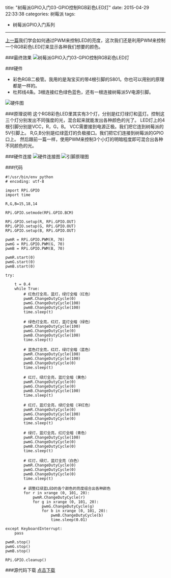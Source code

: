 title: "树莓派GPIO入门03-GPIO控制RGB彩色LED灯"
date: 2015-04-29 22:33:38
categories: 树莓派
tags:
- 树莓派GPIO入门系列
---
[上一篇](../../../../2015/04/28/raspi-study02/ "树莓派GPIO入门02-GPIO控制LED亮度，制作呼吸灯效果")我们学会如何通过PWM来控制LED的亮度，这次我们还是利用PWM来控制一个RGB彩色LED灯来显示各种我们想要的颜色。
<!-- more -->
###最终效果
![树莓派GPIO入门03-GPIO控制RGB彩色LED灯](ani.gif)

###硬件
- 彩色RGB二极管。我用的是淘宝买的带4根引脚的S801。你也可以用别的原理都是一样的。
- 杜邦线4条。3根连接红色绿色蓝色，还有一根连接树莓派5V电源引脚。

![硬件图](01.jpg)

###原理说明
这个RGB彩色LED里其实有3个灯，分别是红灯绿灯和蓝灯。控制这三个灯分别发出不同强度的光，混合起来就能发出各种颜色的光了。 LED灯上的4根引脚分别是VCC，R，G，B。 VCC需要接到电源正极。我们把它连到树莓派的5V引脚上。 R,G,B分别是红绿蓝灯的负极接口。我们把它们连接到树莓派的GPIO口上。 然后跟前一篇一样，使用PWM来控制3个小灯的明暗程度即可混合出各种不同颜色的光。

###硬件连接
![硬件连接图](connect.png)
![引脚原理图](connect1.png)

###代码
```
#!/usr/bin/env python
# encoding: utf-8

import RPi.GPIO
import time

R,G,B=15,18,14

RPi.GPIO.setmode(RPi.GPIO.BCM)

RPi.GPIO.setup(R, RPi.GPIO.OUT)
RPi.GPIO.setup(G, RPi.GPIO.OUT)
RPi.GPIO.setup(B, RPi.GPIO.OUT)

pwmR = RPi.GPIO.PWM(R, 70)
pwmG = RPi.GPIO.PWM(G, 70)
pwmB = RPi.GPIO.PWM(B, 70)

pwmR.start(0)
pwmG.start(0)
pwmB.start(0)

try:

	t = 0.4
	while True:
		# 红色灯全亮，蓝灯，绿灯全暗（红色）
		pwmR.ChangeDutyCycle(0)
		pwmG.ChangeDutyCycle(100)
		pwmB.ChangeDutyCycle(100)
		time.sleep(t)
		
		# 绿色灯全亮，红灯，蓝灯全暗（绿色）
		pwmR.ChangeDutyCycle(100)
		pwmG.ChangeDutyCycle(0)
		pwmB.ChangeDutyCycle(100)
		time.sleep(t)
		
		# 蓝色灯全亮，红灯，绿灯全暗（蓝色）
		pwmR.ChangeDutyCycle(100)
		pwmG.ChangeDutyCycle(100)
		pwmB.ChangeDutyCycle(0)
		time.sleep(t)
		
		# 红灯，绿灯全亮，蓝灯全暗（黄色）
		pwmR.ChangeDutyCycle(0)
		pwmG.ChangeDutyCycle(0)
		pwmB.ChangeDutyCycle(100)
		time.sleep(t)
		
		# 红灯，蓝灯全亮，绿灯全暗（洋红色）
		pwmR.ChangeDutyCycle(0)
		pwmG.ChangeDutyCycle(100)
		pwmB.ChangeDutyCycle(0)
		time.sleep(t)
		
		# 绿灯，蓝灯全亮，红灯全暗（青色）
		pwmR.ChangeDutyCycle(100)
		pwmG.ChangeDutyCycle(0)
		pwmB.ChangeDutyCycle(0)
		time.sleep(t)
		
		# 红灯，绿灯，蓝灯全亮（白色）
		pwmR.ChangeDutyCycle(0)
		pwmG.ChangeDutyCycle(0)
		pwmB.ChangeDutyCycle(0)
		time.sleep(t)
		
		# 调整红绿蓝LED的各个颜色的亮度组合出各种颜色
		for r in xrange (0, 101, 20):
			pwmR.ChangeDutyCycle(r)
			for g in xrange (0, 101, 20):
				pwmG.ChangeDutyCycle(g)
				for b in xrange (0, 101, 20):
					pwmB.ChangeDutyCycle(b)
					time.sleep(0.01)

except KeyboardInterrupt:
	pass

pwmR.stop()
pwmG.stop()
pwmB.stop()

RPi.GPIO.cleanup()
```

###源代码下载
[点击下载](prog.py "源代码下载")
